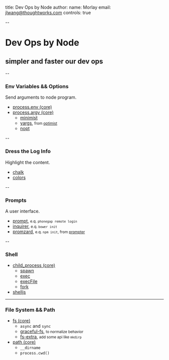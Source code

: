 title: Dev Ops by Node
author:
  name: Morlay
  email: jlwang@thoughtworks.com
controls: true

--

# Dev Ops by Node

## simpler and faster our dev ops

--

### Env Variables && Options

Send arguments to node program.


* [process.env (core)](http://nodejs.org/api/process.html#process_process_env)
* [process.argv (core)](http://nodejs.org/api/process.html#process_process_argv)
  - [minimist](https://www.npmjs.org/package/minimist)
  - [yargs](https://www.npmjs.org/package/yargs), <small>from [optimist](https://www.npmjs.org/package/optimist)</small>
  - [nopt](https://www.npmjs.org/package/nopt)

--

### Dress the Log Info

Highlight the content.

* [chalk](https://www.npmjs.org/package/chalk)
* [colors](https://www.npmjs.org/package/colors)

--

### Prompts

A user interface.

* [prompt](https://www.npmjs.org/package/prompt), <small>e.q. `phonegap remote login` </small>
* [inquirer](https://www.npmjs.org/package/inquirer), <small>e.q. `bower init` </small>
* [promzard](https://www.npmjs.org/package/promzard), <small>e.q. `npm init`, from [prompter](https://www.npmjs.org/package/prompter) </small>

--

### Shell

* [child_process (core)](http://nodejs.org/api/child_process.html)
  - [spawn](http://nodejs.org/api/child_process.html#child_process_child_process_spawn_command_args_options)
  - [exec](http://nodejs.org/api/child_process.html#child_process_child_process_exec_command_options_callback)
  - [execFile](http://nodejs.org/api/child_process.html#child_process_child_process_execfile_file_args_options_callback)
  - [fork](http://nodejs.org/api/child_process.html#child_process_child_process_fork_modulepath_args_options)
* [shelljs](https://www.npmjs.org/package/shelljs)

---

### File System && Path

* [fs (core)](http://nodejs.org/api/fs.html)
  - `async` and `sync`
  - [graceful-fs](https://www.npmjs.org/package/graceful-fs), <small>to normalize behavior </small>
  - [fs-extra](https://www.npmjs.org/package/fs-extra), <small>add some api like `mkdirp`</small>
* [path (core)](http://nodejs.org/api/path.html)
  - `__dirname`
  - `process.cwd()`